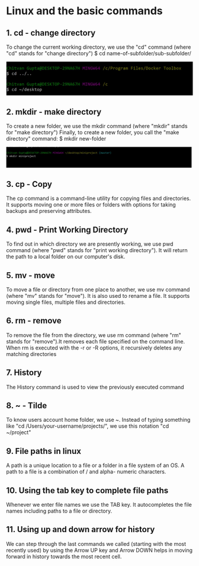 # Linux and the basic commands
## 1. cd - change directory
To change the current working directory, we use the "cd" command (where "cd" stands for "change directory")
$ cd name-of-subfolder/sub-subfolder/

![Adding Image for cd](https://github.com/Snehaphilip989/miniproject1/blob/master/Images/cd.JPG)

## 2. mkdir - make directory
To create a new folder, we use the mkdir command (where "mkdir" stands for "make directory")
Finally, to create a new folder, you call the "make directory" command:
$ mkdir new-folder

![Adding Image for mkdir](https://github.com/Snehaphilip989/miniproject1/blob/master/Images/mkdir.JPG)

## 3. cp - Copy
The cp command is a command-line utility for copying files and directories. It supports moving one or more files or folders with options for taking backups and preserving attributes.
 
## 4. pwd - Print Working Directory
To find out in which directory we are presently working, we use pwd command (where "pwd" stands for "print working directory").  It will return the path to a local folder on our computer's disk.

## 5. mv - move
To move a file or directory from one place to another, we use mv command (where "mv" stands for "move"). It is also used to rename a file.  It supports moving single files, multiple files and directories.

## 6. rm - remove 
To remove the file from the directory, we use rm command (where "rm" stands for "remove").It removes each file specified on the command line. When rm is executed with the -r or -R options, it recursively deletes any matching directories

## 7. History 
The History command is used to view the previously executed command

## 8. ~ - Tilde
To know users account home folder, we use ~. Instead of typing something like "cd /Users/your-username/projects/", we use this notation  "cd ~/project"
 
## 9. File paths in linux 
A path is a unique location to a file or a folder in a file system of an OS. A path to a file is a combination of / and alpha- numeric characters.

## 10. Using the tab key to complete file paths
Whenever we enter file names we use the TAB key. It autocompletes the file names including paths to a file or directory.

## 11. Using up and down arrow for history
We can step through the last commands we called (starting with the most recently used) by using the Arrow UP key
and Arrow DOWN helps in moving forward in history towards the most recent cell. 
